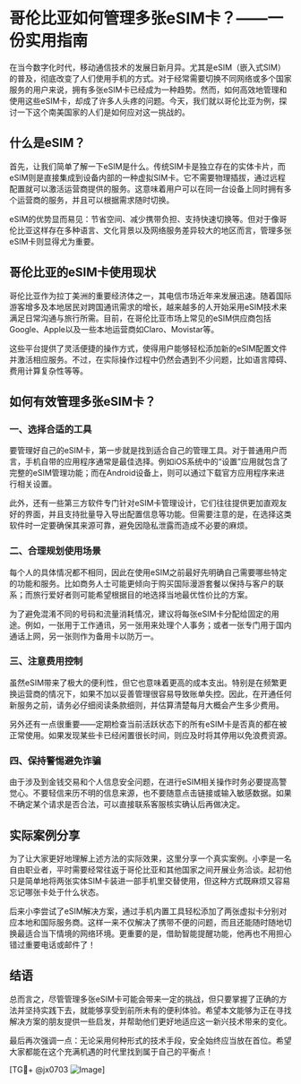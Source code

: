 # 哥伦比亚如何管理多张eSIM卡？——一份实用指南

在当今数字化时代，移动通信技术的发展日新月异。尤其是eSIM（嵌入式SIM）的普及，彻底改变了人们使用手机的方式。对于经常需要切换不同网络或多个国家服务的用户来说，拥有多张eSIM卡已经成为一种趋势。然而，如何高效地管理和使用这些eSIM卡，却成了许多人头疼的问题。今天，我们就以哥伦比亚为例，探讨一下这个南美国家的人们是如何应对这一挑战的。

## 什么是eSIM？

首先，让我们简单了解一下eSIM是什么。传统SIM卡是独立存在的实体卡片，而eSIM则是直接集成到设备内部的一种虚拟SIM卡。它不需要物理插拔，通过远程配置就可以激活运营商提供的服务。这意味着用户可以在同一台设备上同时拥有多个运营商的服务，并且可以根据需求随时切换。

eSIM的优势显而易见：节省空间、减少携带负担、支持快速切换等。但对于像哥伦比亚这样存在多种语言、文化背景以及网络服务差异较大的地区而言，管理多张eSIM卡则显得尤为重要。

## 哥伦比亚的eSIM卡使用现状

哥伦比亚作为拉丁美洲的重要经济体之一，其电信市场近年来发展迅速。随着国际游客增多及本地居民对跨国通讯需求的增长，越来越多的人开始采用eSIM技术来满足日常沟通与旅行所需。目前，在哥伦比亚市场上常见的eSIM供应商包括Google、Apple以及一些本地运营商如Claro、Movistar等。

这些平台提供了灵活便捷的操作方式，使得用户能够轻松添加新的eSIM配置文件并激活相应服务。不过，在实际操作过程中仍然会遇到不少问题，比如语言障碍、费用计算复杂性等等。

## 如何有效管理多张eSIM卡？

### 一、选择合适的工具

要管理好自己的eSIM卡，第一步就是找到适合自己的管理工具。对于普通用户而言，手机自带的应用程序通常是最佳选择。例如iOS系统中的“设置”应用就包含了完整的eSIM管理功能；而在Android设备上，则可以通过下载官方应用程序来进行相关设置。

此外，还有一些第三方软件专门针对eSIM卡管理设计，它们往往提供更加直观友好的界面，并且支持批量导入导出配置信息等功能。但需要注意的是，在选择这类软件时一定要确保其来源可靠，避免因隐私泄露而造成不必要的麻烦。

### 二、合理规划使用场景

每个人的具体情况都不相同，因此在使用eSIM之前最好先明确自己需要哪些特定的功能和服务。比如商务人士可能更倾向于购买国际漫游套餐以保持与客户的联系；而旅行爱好者则可能希望根据目的地选择当地最优性价比的方案。

为了避免混淆不同的号码和流量消耗情况，建议将每张eSIM卡分配给固定的用途。例如，一张用于工作通讯，另一张用来处理个人事务；或者一张专门用于国内通话上网，另一张则作为备用卡以防万一。

### 三、注意费用控制

虽然eSIM带来了极大的便利性，但它也意味着更高的成本支出。特别是在频繁更换运营商的情况下，如果不加以妥善管理很容易导致账单失控。因此，在开通任何新服务之前，请务必仔细阅读条款细则，并估算清楚每月大概会产生多少费用。

另外还有一点很重要——定期检查当前活跃状态下的所有eSIM卡是否真的都在被正常使用。如果发现某些卡已经闲置很长时间，则应及时将其停用以免浪费资源。

### 四、保持警惕避免诈骗

由于涉及到金钱交易和个人信息安全问题，在进行eSIM相关操作时务必要提高警觉心。不要轻信来历不明的信息来源，也不要随意点击链接或输入敏感数据。如果不确定某个请求是否合法，可以直接联系客服核实确认后再做决定。

## 实际案例分享

为了让大家更好地理解上述方法的实际效果，这里分享一个真实案例。小李是一名自由职业者，平时需要经常往返于哥伦比亚和其他国家之间开展业务洽谈。起初他只是简单地将两张实体SIM卡装进一部手机里交替使用，但这种方式既麻烦又容易忘记哪张卡处于什么状态。

后来小李尝试了eSIM解决方案，通过手机内置工具轻松添加了两张虚拟卡分别对应本地和国际服务商。这样一来不仅解决了携带不便的问题，而且还能随时随地切换最适合当下情境的网络环境。更重要的是，借助智能提醒功能，他再也不用担心错过重要电话或邮件了！

## 结语

总而言之，尽管管理多张eSIM卡可能会带来一定的挑战，但只要掌握了正确的方法并坚持实践下去，就能够享受到前所未有的便利体验。希望本文能够为正在寻找解决方案的朋友提供一些启发，并帮助他们更好地适应这一新兴技术带来的变化。

最后再次强调一点：无论采用何种形式的技术手段，安全始终应当放在首位。希望大家都能在这个充满机遇的时代里找到属于自己的平衡点！

[TG💪+ @jx0703 ![Image](https://github.com/user-attachments/assets/dbca1d08-cadb-493c-b0ec-ad6f7a83f270)]